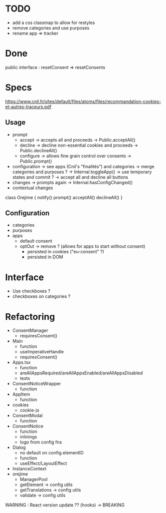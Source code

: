 # TODO

* add a css classmap to allow for restyles
* remove categories and use purposes
* rename app => tracker

# Done

public interface : resetConsent => resetConsents

# Specs

https://www.cnil.fr/sites/default/files/atoms/files/recommandation-cookies-et-autres-traceurs.pdf

## Usage


* prompt
  * accept
    -> accepts all and proceeds
    -> Public.acceptAll()
  * decline
    -> decline non-essential cookies and proceeds
    -> Public.declineAll()
  * configure
    -> allows fine grain control over consents
    -> Public.prompt()
* configuration
  -> see apps (Cnil's "finalités") and categories
    -> merge categories and purposes ?
  -> Internal.toggleApp()
    -> use temporary states and commit ?
  -> accept all and decline all buttons
* changes
  -> prompts again
  -> Internal.hasConfigChanged()
* contextual changes

class Orejime {
  notify()
  prompt()
  acceptAll()
  declineAll()
}

## Configuration

* categories
* purposes
* apps
  * default consent
  * optOut
    -> remove ? (allows for apps to start without consent)
    * persisted in cookies ("eu-consent" ?)
    * persisted in DOM

# Interface

* Use checkboxes ?
* checkboxes on categories ?

# Refactoring

* ConsentManager
  * requiresConsent()
* Main
  * function
  * useImperativeHandle
  * requiresConsent()
* Apps.tsx
  * function
  * areAllAppsRequired/areAllAppsEnabled/areAllAppsDisabled
  * tests
* ConsentNoticeWrapper
  * function
* AppItem
  * function
* cookies
  * cookie-js
* ConsentModal
  * function
* ConsentNotice
  * function
  * inlinings
  * logo from config fns
* Dialog
  * no default on config.elementID
  * function
  * useEffect/LayoutEffect
* InstanceContext
* orejime
  * ManagerPool
  * getElement -> config utils
  * getTranslations -> config utils
  * validate -> config utils


WARNING : React version update ?? (hooks)
 -> BREAKING
